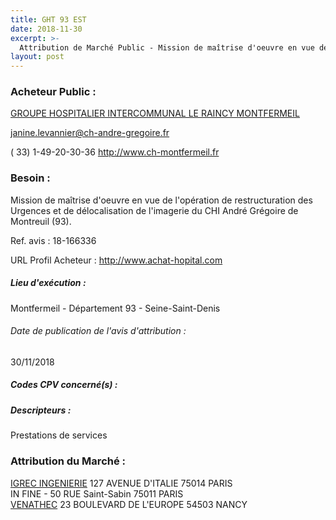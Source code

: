 ```yaml
---
title: GHT 93 EST
date: 2018-11-30
excerpt: >-
  Attribution de Marché Public - Mission de maîtrise d'oeuvre en vue de l'opération de restructuration des Urgences et de délocalisation de l'imagerie du CHI André Grégoire de Montreuil (93).
layout: post
---
```


### Acheteur Public : 
<a href="/acheteur-132/siren-200018034"> GROUPE HOSPITALIER INTERCOMMUNAL LE RAINCY MONTFERMEIL</a><br/>



janine.levannier@ch-andre-gregoire.fr

( 33) 1-49-20-30-36
http://www.ch-montfermeil.fr
### Besoin :

Mission de maîtrise d'oeuvre en vue de l'opération de restructuration des Urgences et de délocalisation de l'imagerie du CHI André Grégoire de Montreuil (93).

Ref. avis : 18-166336

URL Profil Acheteur : http://www.achat-hopital.com

##### Lieu d'exécution :

Montfermeil - Département 93 - Seine-Saint-Denis

###### Date de publication de l'avis d'attribution : 
30/11/2018

##### Codes CPV concerné(s) :

##### Descripteurs :
Prestations de services <br/>

### Attribution du Marché :
<a href="/entreprise-575/siren-784564197"> IGREC INGENIERIE</a>    127 AVENUE D'ITALIE 75014 PARIS <br/>
IN FINE - 50 RUE Saint-Sabin 75011 PARIS <br/>
<a href="/entreprise-559/siren-423893296"> VENATHEC</a>    23 BOULEVARD DE L'EUROPE 54503 NANCY <br/>
